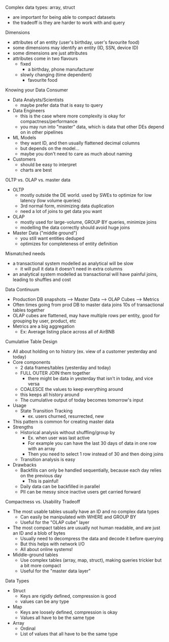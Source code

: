 Complex data types: array, struct
- are important for being able to compact datasets
- the tradeoff is they are harder to work with and query

Dimensions
- attributes of an entity (user's birthday, user's favourite food)
- some dimensions may identify an entity (ID, SSN, device ID)
- some dimensions are just attributes
- attributes come in two flavours
	- fixed
		- a birthday, phone manufacturer
	- slowly changing (time dependent)
		- favourite food

Knowing your Data Consumer
- Data Analysts/Scientists
	- maybe prefer data that is easy to query
- Data Engineers
	- this is the case where more complexity is okay for compactness/performance
	- you may run into "master" data, which is data that other DEs depend on in other pipelines
- ML Models
	- they want ID, and then usually flattened decimal columns
	- but depends on the model...
	- maybe you don't need to care as much about naming
- Customers
	- should be easy to interpret
	- charts are best

OLTP vs. OLAP vs. master data
- OLTP
	- mostly outside the DE world. used by SWEs to optimize for low latency (low volume queries)
	- 3rd normal form, minimizing data duplication
	- need a lot of joins to get data you want
- OLAP
	- mostly used for large-volume, GROUP BY queries, minimize joins
	- modelling the data correctly should avoid huge joins
- Master Data ("middle ground")
	- you still want entities deduped
	- optimizes for completeness of entity definition

Mismatched needs
- a transactional system modelled as analytical will be slow
	- it will pull it data it doesn't need in extra columns
- an analytical system modelled as transactional will have painful joins, leading to shuffles and cost

Data Continuum
- Production DB snapshots --> Master Data --> OLAP Cubes --> Metrics
- Often times going from prod DB to master data joins 10s of transactional tables together
- OLAP cubes are flattened, may have multiple rows per entity, good for grouping by user, product, etc
- Metrics are a big aggregation
	- Ex: Average listing place across all of AirBNB

Cumulative Table Design
- All about holding on to history (ex. view of a customer yesterday and today)
- Core components
	- 2 data frames/tables (yesterday and today)
	- FULL OUTER JOIN them together
		- there might be data in yesterday that isn't in today, and vice versa
	- COALESCE the values to keep everything around
	- this keeps all history around
	- The cumulative output of today becomes tomorrow's input
- Usage
	- State Transition Tracking
		- ex. users churned, resurrected, new
- This pattern is common for creating master data
- Strengths
	- Historical analysis without shuffling/group by
		- Ex. when user was last active
		- For example you can have the last 30 days of data in one row with an array
		- Then you need to select 1 row instead of 30 and then doing joins
	- Transition analysis is easy
- Drawbacks
	- Backfills can only be handled sequentially, because each day relies on the previous day
		- This is painful!
	- Daily data can be backfilled in parallel
	- PII can be messy since inactive users get carried forward

Compactness vs. Usability Tradeoff
- The most usable tables usually have an ID and no complex data types
	- Can easily be manipulated with WHERE and GROUP BY
	- Useful for the "OLAP cube" layer
- The most compact tables are usually not human readable, and are just an ID and a blob of bytes
	- Usually need to decompress the data and decode it before querying
	- But this helps with network I/O
	- All about online systems!
- Middle-ground tables
	- Use complex tables (array, map, struct), making queries trickier but a bit more compact
	- Useful for the "master data layer"

Data Types
- Struct
	- Keys are rigidly defined, compression is good
	- values can be any type
- Map
	- Keys are loosely defined, compression is okay
	- Values all have to be the same type
- Array
	- Ordinal
	- List of values that all have to be the same type
